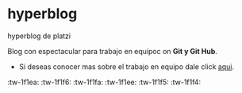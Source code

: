 # hyperblog
hyperblog de platzi

Blog con espectacular para trabajo en equipoc on **Git y Git Hub**.

- Si deseas conocer mas sobre el trabajo en equipo dale click [aqui](http://https://www.google.com/search?q=trabajo+en+equipo&oq=trabajo+en+e&aqs=chrome.1.69i57j0i10i433i512l2j0i10i512j0i10i131i433i512j69i60l3.3481j0j7&sourceid=chrome&ie=UTF-8 "aqui").

:tw-1f1ea: :tw-1f1f6: :tw-1f1fa: :tw-1f1ee: :tw-1f1f5: :tw-1f1f4: 

